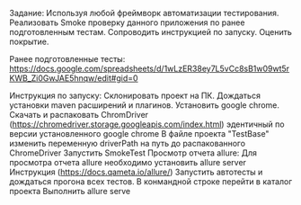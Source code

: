 Задание:
    Используя любой фреймворк автоматизации тестирования.
    Реализовать Smoke проверку данного приложения по ранее подготовленным тестам.
    Сопроводить инструкцией по запуску.
    Оценить покрытие.

Ранее подготовленные тесты:
    https://docs.google.com/spreadsheets/d/1wLzER38ey7L5vCc8sB1w09wt5rKWB_Zi0GwJAE5hnqw/edit#gid=0

Инструкция по запуску:
    Склонировать проект на ПК.
    Дождаться установки maven расширений и плагинов.
    Установить google chrome.
    Скачать и распаковать ChromDriver (https://chromedriver.storage.googleapis.com/index.html) эдентичный по версии установленного google chrome
    В файле проекта "TestBase" изменить переменную driverPath на путь до распакованного ChromeDriver
    Запустить  SmokeTest
Просмотр отчета allure:
    Для просмотра отчета allure необходимо установить allure server
    Инструкция (https://docs.qameta.io/allure/)
    Запустить автотесты и дождаться прогона всех тестов.
    В конмандной строке перейти в каталог проекта
    Выполнить allure serve

